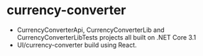 # currency-converter

- CurrencyConverterApi, CurrencyConverterLib and CurrencyConverterLibTests projects all built on .NET Core 3.1
- UI/currency-converter build using React.
